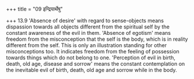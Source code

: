 +++
title = "09 इन्द्रियार्थेषु"

+++
13.9 'Absence of desire' with regard to sense-objects means dispassion
towards all objects different from the spiritual self by the constant
awareness of the evil in them. 'Absence of egotism' means freedom from
the misconception that the self is the body, which is in reality
different from the self. This is only an illustration standing for other
misconceptions too. It indicates freedom from the feeling of possession
towards things which do not belong to one. 'Perception of evil in birth,
death, old age, disease and sorrow' means the constant contemplation on
the inevitable evil of birth, death, old age and sorrow while in the
body.
